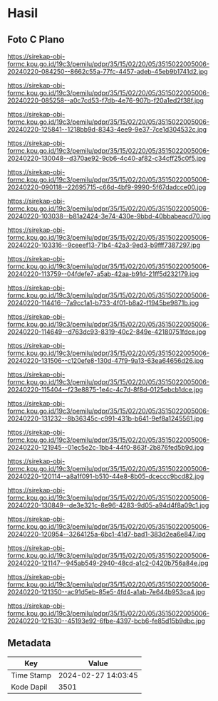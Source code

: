 # Hasil

## Foto C Plano

https://sirekap-obj-formc.kpu.go.id/19c3/pemilu/pdpr/35/15/02/20/05/3515022005006-20240220-084250--8662c55a-77fc-4457-adeb-45eb9b1741d2.jpg

https://sirekap-obj-formc.kpu.go.id/19c3/pemilu/pdpr/35/15/02/20/05/3515022005006-20240220-085258--a0c7cd53-f7db-4e76-907b-f20a1ed2f38f.jpg

https://sirekap-obj-formc.kpu.go.id/19c3/pemilu/pdpr/35/15/02/20/05/3515022005006-20240220-125841--1218bb9d-8343-4ee9-9e37-7ce1d304532c.jpg

https://sirekap-obj-formc.kpu.go.id/19c3/pemilu/pdpr/35/15/02/20/05/3515022005006-20240220-130048--d370ae92-9cb6-4c40-af82-c34cff25c0f5.jpg

https://sirekap-obj-formc.kpu.go.id/19c3/pemilu/pdpr/35/15/02/20/05/3515022005006-20240220-090118--22695715-c66d-4bf9-9990-5f67dadcce00.jpg

https://sirekap-obj-formc.kpu.go.id/19c3/pemilu/pdpr/35/15/02/20/05/3515022005006-20240220-103038--b81a2424-3e74-430e-9bbd-40bbabeacd70.jpg

https://sirekap-obj-formc.kpu.go.id/19c3/pemilu/pdpr/35/15/02/20/05/3515022005006-20240220-103316--9ceeef13-71b4-42a3-9ed3-b9fff7387297.jpg

https://sirekap-obj-formc.kpu.go.id/19c3/pemilu/pdpr/35/15/02/20/05/3515022005006-20240220-113759--04fdefe7-a5ab-42aa-b91d-21ff5d232179.jpg

https://sirekap-obj-formc.kpu.go.id/19c3/pemilu/pdpr/35/15/02/20/05/3515022005006-20240220-114416--7a9cc1a1-b733-4f01-b8a2-f1945be9871b.jpg

https://sirekap-obj-formc.kpu.go.id/19c3/pemilu/pdpr/35/15/02/20/05/3515022005006-20240220-114649--d763dc93-8319-40c2-849e-42180751fdce.jpg

https://sirekap-obj-formc.kpu.go.id/19c3/pemilu/pdpr/35/15/02/20/05/3515022005006-20240220-131506--c120efe8-130d-47f9-9a13-63ea64656d26.jpg

https://sirekap-obj-formc.kpu.go.id/19c3/pemilu/pdpr/35/15/02/20/05/3515022005006-20240220-115404--f23e8875-1e4c-4c7d-8f8d-0125ebcb1dce.jpg

https://sirekap-obj-formc.kpu.go.id/19c3/pemilu/pdpr/35/15/02/20/05/3515022005006-20240220-131232--8b36345c-c991-431b-b641-9ef8a1245561.jpg

https://sirekap-obj-formc.kpu.go.id/19c3/pemilu/pdpr/35/15/02/20/05/3515022005006-20240220-121945--01ec5e2c-1bb4-44f0-863f-2b876fed5b9d.jpg

https://sirekap-obj-formc.kpu.go.id/19c3/pemilu/pdpr/35/15/02/20/05/3515022005006-20240220-120114--a8a1f091-b510-44e8-8b05-dceccc9bcd82.jpg

https://sirekap-obj-formc.kpu.go.id/19c3/pemilu/pdpr/35/15/02/20/05/3515022005006-20240220-130849--de3e321c-8e96-4283-9d05-a94d4f8a09c1.jpg

https://sirekap-obj-formc.kpu.go.id/19c3/pemilu/pdpr/35/15/02/20/05/3515022005006-20240220-120954--3264125a-6bc1-41d7-bad1-383d2ea6e847.jpg

https://sirekap-obj-formc.kpu.go.id/19c3/pemilu/pdpr/35/15/02/20/05/3515022005006-20240220-121147--945ab549-2940-48cd-a1c2-0420b756a84e.jpg

https://sirekap-obj-formc.kpu.go.id/19c3/pemilu/pdpr/35/15/02/20/05/3515022005006-20240220-121350--ac91d5eb-85e5-4fd4-a1ab-7e644b953ca4.jpg

https://sirekap-obj-formc.kpu.go.id/19c3/pemilu/pdpr/35/15/02/20/05/3515022005006-20240220-121530--45193e92-6fbe-4397-bcb6-fe85d15b9dbc.jpg


## Metadata

| Key        | Value               |
| ---------- | ------------------- |
| Time Stamp | 2024-02-27 14:03:45 |
| Kode Dapil | 3501                |



